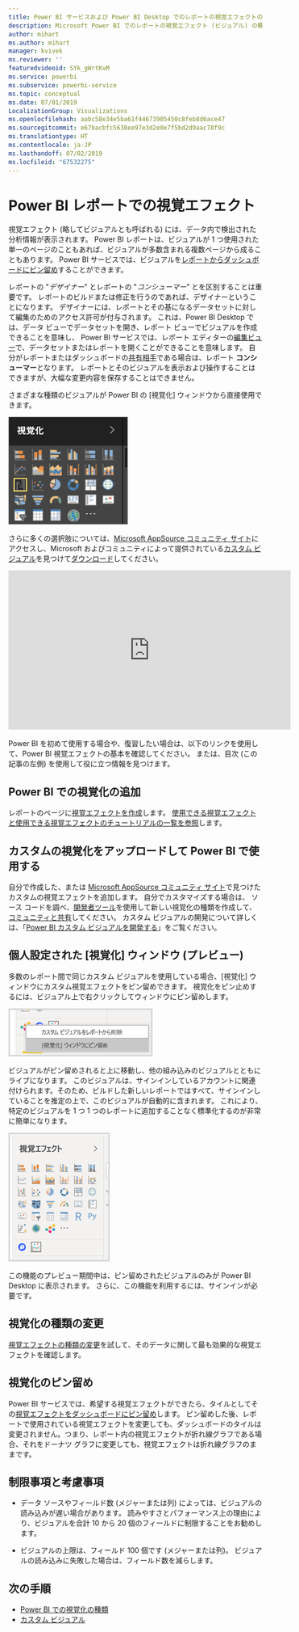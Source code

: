```yaml
---
title: Power BI サービスおよび Power BI Desktop でのレポートの視覚エフェクトの概要
description: Microsoft Power BI でのレポートの視覚エフェクト (ビジュアル) の概要
author: mihart
ms.author: mihart
manager: kvivek
ms.reviewer: ''
featuredvideoid: SYk_gWrtKvM
ms.service: powerbi
ms.subservice: powerbi-service
ms.topic: conceptual
ms.date: 07/01/2019
LocalizationGroup: Visualizations
ms.openlocfilehash: aabc58e34e5ba61f44673905450c8feb8d6ace47
ms.sourcegitcommit: e67bacbfc5638ee97e3d2e0e7f5bd2d9aac78f9c
ms.translationtype: HT
ms.contentlocale: ja-JP
ms.lasthandoff: 07/02/2019
ms.locfileid: "67532275"
---
```

# <a name="visualizations-in-power-bi-reports"></a>Power BI レポートでの視覚エフェクト

視覚エフェクト (略してビジュアルとも呼ばれる) には、データ内で検出された分析情報が表示されます。 Power BI レポートは、ビジュアルが 1 つ使用された単一のページのこともあれば、ビジュアルが多数含まれる複数ページから成ることもあります。 Power BI サービスでは、ビジュアルを[レポートからダッシュボードにピン留め](../service-dashboard-pin-tile-from-report.md)することができます。

レポートの "*デザイナー*" とレポートの "*コンシューマー*" とを区別することは重要です。  レポートのビルドまたは修正を行うのであれば、デザイナーということになります。  デザイナーには、レポートとその基になるデータセットに対して編集のためのアクセス許可が付与されます。 これは、Power BI Desktop では、データ ビューでデータセットを開き、レポート ビューでビジュアルを作成できることを意味し、 Power BI サービスでは、レポート エディターの[編集ビュー](../consumer/end-user-reading-view.md)で、データセットまたはレポートを開くことができることを意味します。 自分がレポートまたはダッシュボードの[共有相手](../consumer/end-user-shared-with-me.md)である場合は、レポート **コンシューマー**となります。 レポートとそのビジュアルを表示および操作することはできますが、大幅な変更内容を保存することはできません。

さまざまな種類のビジュアルが Power BI の [視覚化] ウィンドウから直接使用できます。

![](media/power-bi-report-visualizations/power-bi-templates.png)

さらに多くの選択肢については、[Microsoft AppSource コミュニティ サイト](https://appsource.microsoft.com)にアクセスし、Microsoft およびコミュニティによって提供されている[カスタム ビジュアル](../developer/custom-visual-develop-tutorial.md)を見つけて[ダウンロード](https://appsource.microsoft.com/marketplace/apps?page=1&product=power-bi-visuals)してください。

<iframe width="560" height="315" src="https://www.youtube.com/embed/SYk_gWrtKvM?list=PL1N57mwBHtN0JFoKSR0n-tBkUJHeMP2cP" frameborder="0" allowfullscreen></iframe>


Power BI を初めて使用する場合や、復習したい場合は、以下のリンクを使用して、Power BI 視覚エフェクトの基本を確認してください。  または、目次 (この記事の左側) を使用して役に立つ情報を見つけます。

## <a name="add-a-visualization-in-power-bi"></a>Power BI での視覚化の追加

レポートのページに[視覚エフェクトを作成](power-bi-report-add-visualizations-i.md)します。 [使用できる視覚エフェクトと使用できる視覚エフェクトのチュートリアルの一覧を参照](power-bi-visualization-types-for-reports-and-q-and-a.md)します。 

## <a name="upload-a-custom-visualization-and-use-it-in-power-bi"></a>カスタムの視覚化をアップロードして Power BI で使用する

自分で作成した、または [Microsoft AppSource コミュニティ サイト](https://appsource.microsoft.com/marketplace/apps?product=power-bi-visuals)で見つけたカスタムの視覚エフェクトを追加します。 自分でカスタマイズする場合は、 ソース コードを調べ、[開発者ツール](../developer/custom-visual-develop-tutorial.md)を使用して新しい視覚化の種類を作成して、[コミュニティと共有](../developer/office-store.md)してください。 カスタム ビジュアルの開発について詳しくは、「[Power BI カスタム ビジュアルを開発する](../developer/custom-visual-develop-tutorial.md)」をご覧ください。

## <a name="personalize-your-visualization-pane-preview"></a>個人設定された [視覚化] ウィンドウ (プレビュー)

多数のレポート間で同じカスタム ビジュアルを使用している場合、[視覚化] ウィンドウにカスタム視覚エフェクトをピン留めできます。 視覚化をピン止めするには、ビジュアル上で右クリックしてウィンドウにピン留めします。

![[視覚化] ウィンドウへのピン留め](media/power-bi-report-visualizations/power-bi-pin-custom-visual-option.png)

ビジュアルがピン留めされると上に移動し、他の組み込みのビジュアルとともにライブになります。 このビジュアルは、サインインしているアカウントに関連付けられます。そのため、ビルドした新しいレポートではすべて、サインインしていることを推定の上で、このビジュアルが自動的に含まれます。 これにより、特定のビジュアルを 1 つ 1 つのレポートに追加することなく標準化するのが非常に簡単になります。

![個人設定された [視覚化] ウィンドウ](media/power-bi-report-visualizations/power-bi-personalized-visualization-pane.png)

この機能のプレビュー期間中は、ピン留めされたビジュアルのみが Power BI Desktop に表示されます。 さらに、この機能を利用するには、サインインが必要です。

## <a name="change-the-visualization-type"></a>視覚化の種類の変更

[視覚エフェクトの種類の変更](power-bi-report-change-visualization-type.md)を試して、そのデータに関して最も効果的な視覚エフェクトを確認します。

## <a name="pin-the-visualization"></a>視覚化のピン留め

Power BI サービスでは、希望する視覚エフェクトができたら、タイルとしてその[視覚エフェクトをダッシュボードにピン留め](../service-dashboard-pin-tile-from-report.md)します。 ピン留めした後、レポートで使用されている視覚エフェクトを変更しても、ダッシュボードのタイルは変更されません。つまり、レポート内の視覚エフェクトが折れ線グラフである場合、それをドーナツ グラフに変更しても、視覚エフェクトは折れ線グラフのままです。

## <a name="limitations-and-considerations"></a>制限事項と考慮事項
- データ ソースやフィールド数 (メジャーまたは列) によっては、ビジュアルの読み込みが遅い場合があります。  読みやすさとパフォーマンス上の理由により、ビジュアルを合計 10 から 20 個のフィールドに制限することをお勧めします。 

- ビジュアルの上限は、フィールド 100 個です (メジャーまたは列)。 ビジュアルの読み込みに失敗した場合は、フィールド数を減らします。   

## <a name="next-steps"></a>次の手順

* [Power BI での視覚化の種類](power-bi-visualization-types-for-reports-and-q-and-a.md)
* [カスタム ビジュアル](../power-bi-custom-visuals.md)
